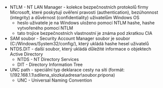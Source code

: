 - NTLM - NT LAN Manager - kolekce bezpečnostních protokolů firmy Microsoft, které poskytují ověření pravosti (authentication), bezúhonnost (integrity) a důvěrnost (confidentiality) uživatelům Windows OS
	- heslo uživatele je na Windows uloženo pomocí NTLM hashe, hashe vytvořeného pomocí NTLM
	- tato trojice bezpečnostních vlastnostní je známa pod zkratkou CIA
- SAM soubor - Security Account Manager soubor je soubor (C:/Windows/System32/config/), který ukládá hashe hesel uživatelů
- NTDS.DIT - další soubor, který ukládá důležité informace o objektech Active Directory
	- NTDS - NT Directory Services
	- DIT - Directory Information Tree
- UNC path - speciální typ deklarace cesty na síti (formát: \\\\192.168.1.1\\sdilena_slozka\\adresar\\soubor.pripona)
	- UNC - Universal Naming Convention